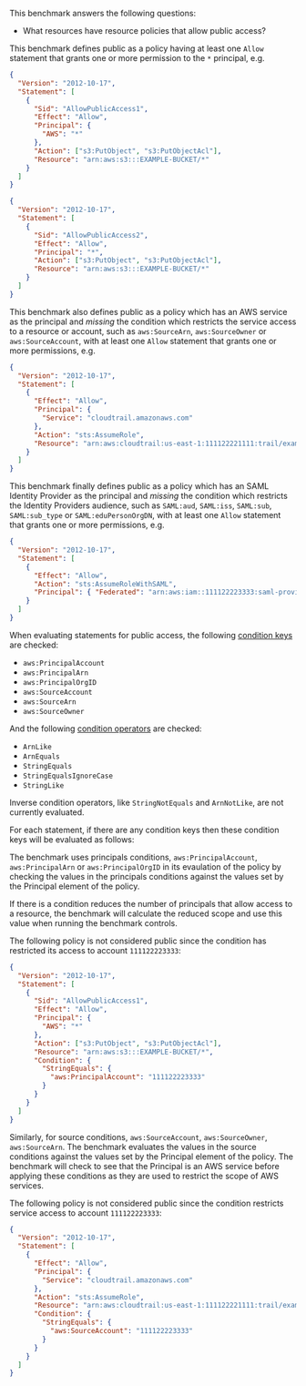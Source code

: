 This benchmark answers the following questions:

- What resources have resource policies that allow public access?

This benchmark defines public as a policy having at least one `Allow` statement that grants one or more permission to the `*` principal, e.g.

```json
{
  "Version": "2012-10-17",
  "Statement": [
    {
      "Sid": "AllowPublicAccess1",
      "Effect": "Allow",
      "Principal": {
        "AWS": "*"
      },
      "Action": ["s3:PutObject", "s3:PutObjectAcl"],
      "Resource": "arn:aws:s3:::EXAMPLE-BUCKET/*"
    }
  ]
}
```

```json
{
  "Version": "2012-10-17",
  "Statement": [
    {
      "Sid": "AllowPublicAccess2",
      "Effect": "Allow",
      "Principal": "*",
      "Action": ["s3:PutObject", "s3:PutObjectAcl"],
      "Resource": "arn:aws:s3:::EXAMPLE-BUCKET/*"
    }
  ]
}
```

This benchmark also defines public as a policy which has an AWS service as the principal and _missing_ the condition which restricts the service access to a resource or account, such as `aws:SourceArn`, `aws:SourceOwner` or `aws:SourceAccount`, with at least one `Allow` statement that grants one or more permissions, e.g.

```json
{
  "Version": "2012-10-17",
  "Statement": [
    {
      "Effect": "Allow",
      "Principal": {
        "Service": "cloudtrail.amazonaws.com"
      },
      "Action": "sts:AssumeRole",
      "Resource": "arn:aws:cloudtrail:us-east-1:111122221111:trail/example-cloudtrail"
    }
  ]
}
```

This benchmark finally defines public as a policy which has an SAML Identity Provider as the principal and _missing_ the condition which restricts the Identity Providers audience, such as `SAML:aud`, `SAML:iss`, `SAML:sub`, `SAML:sub_type` or `SAML:eduPersonOrgDN`, with at least one `Allow` statement that grants one or more permissions, e.g.

```json
{
  "Version": "2012-10-17",
  "Statement": [
    {
      "Effect": "Allow",
      "Action": "sts:AssumeRoleWithSAML",
      "Principal": { "Federated": "arn:aws:iam::111122223333:saml-provider-1/provider-name" }
    }
  ]
}
```

When evaluating statements for public access, the following [condition keys](https://docs.aws.amazon.com/IAM/latest/UserGuide/reference_policies_condition-keys.html) are checked:

- `aws:PrincipalAccount`
- `aws:PrincipalArn`
- `aws:PrincipalOrgID`
- `aws:SourceAccount`
- `aws:SourceArn`
- `aws:SourceOwner`

And the following [condition operators](https://docs.aws.amazon.com/IAM/latest/UserGuide/reference_policies_elements_condition_operators.html) are checked:

- `ArnLike`
- `ArnEquals`
- `StringEquals`
- `StringEqualsIgnoreCase`
- `StringLike`

Inverse condition operators, like `StringNotEquals` and `ArnNotLike`, are not currently evaluated.

For each statement, if there are any condition keys then these condition keys will be evaluated as follows:

The benchmark uses principals conditions, `aws:PrincipalAccount`, `aws:PrincipalArn` or `aws:PrincipalOrgID` in its evaulation of the policy by checking the values in the principals conditions against the values set by the Principal element of the policy.

If there is a condition reduces the number of principals that allow access to a resource, the benchmark will calculate the reduced scope and use this value when running the benchmark controls.

The following policy is not considered public since the condition has restricted its access to account `111122223333`:

```json
{
  "Version": "2012-10-17",
  "Statement": [
    {
      "Sid": "AllowPublicAccess1",
      "Effect": "Allow",
      "Principal": {
        "AWS": "*"
      },
      "Action": ["s3:PutObject", "s3:PutObjectAcl"],
      "Resource": "arn:aws:s3:::EXAMPLE-BUCKET/*",
      "Condition": {
        "StringEquals": {
          "aws:PrincipalAccount": "111122223333"
        }
      }
    }
  ]
}
```

Similarly, for source conditions, `aws:SourceAccount`, `aws:SourceOwner`, `aws:SourceArn`.
The benchmark evaluates the values in the source conditions against the values set by the Principal element of the policy.
The benchmark will check to see that the Principal is an AWS service before applying these conditions as they are used to restrict the scope of AWS services.

The following policy is not considered public since the condition restricts service access to account `111122223333`:

```json
{
  "Version": "2012-10-17",
  "Statement": [
    {
      "Effect": "Allow",
      "Principal": {
        "Service": "cloudtrail.amazonaws.com"
      },
      "Action": "sts:AssumeRole",
      "Resource": "arn:aws:cloudtrail:us-east-1:111122221111:trail/example-cloudtrail",
      "Condition": {
        "StringEquals": {
          "aws:SourceAccount": "111122223333"
        }
      }
    }
  ]
}
```
